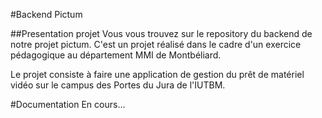 #Backend Pictum

##Presentation projet
Vous vous trouvez sur le repository du backend de notre projet pictum. C'est un projet réalisé dans le cadre d'un exercice pédagogique au département MMI de Montbéliard.

Le projet consiste à faire une application de gestion du prêt de matériel vidéo sur le campus des Portes du Jura de l'IUTBM.


#Documentation
En cours...
